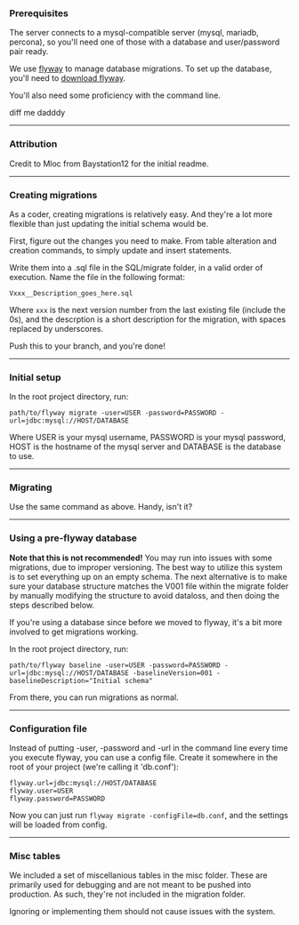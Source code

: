 ### Prerequisites

The server connects to a mysql-compatible server (mysql, mariadb, percona), so you'll need one of those with a database and user/password pair ready.

We use [flyway](https://flywaydb.org/) to manage database migrations. To set up the database, you'll need to [download flyway](https://flywaydb.org/getstarted/download.html).

You'll also need some proficiency with the command line.

diff me dadddy

----

### Attribution

Credit to Mloc from Baystation12 for the initial readme.

---

### Creating migrations

As a coder, creating migrations is relatively easy. And they're a lot more flexible than just updating the initial schema would be.

First, figure out the changes you need to make. From table alteration and creation commands, to simply update and insert statements.

Write them into a .sql file in the SQL/migrate folder, in a valid order of execution. Name the file in the following format:

    Vxxx__Description_goes_here.sql

Where `xxx` is the next version number from the last existing file (include the 0s), and the descrption is a short description for the migration, with spaces replaced by underscores.

Push this to your branch, and you're done!

---

### Initial setup

In the root project directory, run:

    path/to/flyway migrate -user=USER -password=PASSWORD -url=jdbc:mysql://HOST/DATABASE

Where USER is your mysql username, PASSWORD is your mysql password, HOST is the hostname of the mysql server and DATABASE is the database to use.

---

### Migrating

Use the same command as above. Handy, isn't it?

---

### Using a pre-flyway database

**Note that this is not recommended!**
You may run into issues with some migrations, due to improper versioning. The best way to utilize this system is to set everything up on an empty schema.
The next alternative is to make sure your database structure matches the V001 file within the migrate folder by manually modifying the structure to avoid dataloss, and then doing the steps described below.

If you're using a database since before we moved to flyway, it's a bit more involved to get migrations working.

In the root project directory, run:

    path/to/flyway baseline -user=USER -password=PASSWORD -url=jdbc:mysql://HOST/DATABASE -baselineVersion=001 -baselineDescription="Initial schema"

From there, you can run migrations as normal.

---

### Configuration file

Instead of putting -user, -password and -url in the command line every time you execute flyway, you can use a config file. Create it somewhere in the root of your project (we're calling it 'db.conf'):

    flyway.url=jdbc:mysql://HOST/DATABASE
    flyway.user=USER
    flyway.password=PASSWORD

Now you can just run `flyway migrate -configFile=db.conf`, and the settings will be loaded from config.

---

### Misc tables

We included a set of miscellanious tables in the misc folder. These are primarily used for debugging and are not meant to be pushed into production. As such, they're not included in the migration folder.

Ignoring or implementing them should not cause issues with the system.
